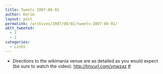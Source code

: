 ```yaml
---
title: Tweets 2007-08-01
author: Kerim
layout: post
permalink: /archives/2007/08/01/tweets-2007-08-01/
aktt_tweeted:
  - 1
  - 1
categories:
  - Links
---
```

  * Directions to the wikimania venue are as detailed as you would expect (be sure to watch the video): <a href="http://tinyurl.com/ynwzaz" onclick="_gaq.push(['_trackEvent', 'outbound-article', 'http://tinyurl.com/ynwzaz', 'http://tinyurl.com/ynwzaz']);"  rel="nofollow">http://tinyurl.com/ynwzaz</a> <a href="http://twitter.com/kerim/statuses/180403902" onclick="_gaq.push(['_trackEvent', 'outbound-article', 'http://twitter.com/kerim/statuses/180403902', '#']);" >#</a>

